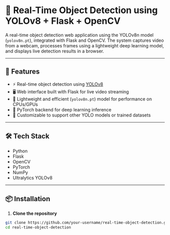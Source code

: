 # 🧠 Real-Time Object Detection using YOLOv8 + Flask + OpenCV

A real-time object detection web application using the YOLOv8n model (`yolov8n.pt`), integrated with Flask and OpenCV. The system captures video from a webcam, processes frames using a lightweight deep learning model, and displays live detection results in a browser.

---

## 🚀 Features

* ⚡ Real-time object detection using [YOLOv8](https://github.com/ultralytics/ultralytics)
* 🖥️ Web interface built with Flask for live video streaming
* 🎯 Lightweight and efficient (`yolov8n.pt`) model for performance on CPUs/GPUs
* 🧠 PyTorch backend for deep learning inference
* 🧪 Customizable to support other YOLO models or trained datasets

---

## 🛠️ Tech Stack

* Python
* Flask
* OpenCV
* PyTorch
* NumPy
* Ultralytics YOLOv8

---

## 📦 Installation

1. **Clone the repository**

```bash
git clone https://github.com/your-username/real-time-object-detection.git
cd real-time-object-detection
```
